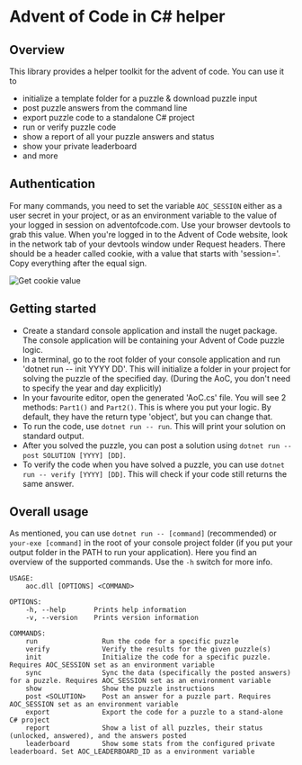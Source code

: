 ﻿# Advent of Code in C# helper

## Overview

This library provides a helper toolkit for the advent of code. You can use it to 

- initialize a template folder for a puzzle & download puzzle input
- post puzzle answers from the command line
- export puzzle code to a standalone C# project
- run or verify puzzle code
- show a report of all your puzzle answers and status
- show your private leaderboard
- and more

## Authentication

For many commands, you need to set the variable `AOC_SESSION` either as a user secret in your project, 
or as an environment variable to the value of your logged in session on adventofcode.com. Use your browser devtools 
to grab this value. When you're logged in to the Advent of Code website, look in the network tab of your devtools window 
under Request headers. There should be a header called cookie, with a value that starts with 'session='. Copy everything
after the equal sign.

![Get cookie value](content/f12devtools-cookie.png)

## Getting started

* Create a standard console application and install the nuget package. The console application will be containing your Advent of Code puzzle logic.
* In a terminal, go to the root folder of your console application and run 'dotnet run -- init YYYY DD'. This will initialize a folder in your project for solving the puzzle of the specified day. (During the AoC, you don't need to specify the year and day explicitly)
* In your favourite editor, open the generated 'AoC.cs' file. You will see 2 methods: `Part1()` and `Part2()`. This is where you put your logic. By default, they have the return type 'object', but you can change that.
* To run the code, use `dotnet run -- run`. This will print your solution on standard output.
* After you solved the puzzle, you can post a solution using `dotnet run -- post SOLUTION [YYYY] [DD]`. 
* To verify the code when you have solved a puzzle, you can use `dotnet run -- verify [YYYY] [DD]`. This will check if your code still returns the same answer.

## Overall usage

As mentioned, you can use `dotnet run -- [command]` (recommended) or `your-exe [command]` in the root of your console project folder (if you put your output folder in the PATH to run your application). Here you find an overview of the supported commands. Use the `-h` switch for more info.

```
USAGE:
    aoc.dll [OPTIONS] <COMMAND>

OPTIONS:
    -h, --help       Prints help information
    -v, --version    Prints version information

COMMANDS:
    run                Run the code for a specific puzzle
    verify             Verify the results for the given puzzle(s)
    init               Initialize the code for a specific puzzle. Requires AOC_SESSION set as an environment variable
    sync               Sync the data (specifically the posted answers) for a puzzle. Requires AOC_SESSION set as an environment variable
    show               Show the puzzle instructions
    post <SOLUTION>    Post an answer for a puzzle part. Requires AOC_SESSION set as an environment variable
    export             Export the code for a puzzle to a stand-alone C# project
    report             Show a list of all puzzles, their status (unlocked, answered), and the answers posted
    leaderboard        Show some stats from the configured private leaderboard. Set AOC_LEADERBOARD_ID as a environment variable
```

